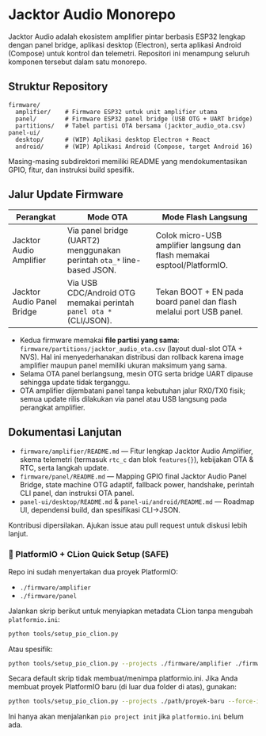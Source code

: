 # Jacktor Audio Monorepo

Jacktor Audio adalah ekosistem amplifier pintar berbasis ESP32 lengkap dengan panel bridge, aplikasi desktop (Electron), serta aplikasi Android (Compose) untuk kontrol dan telemetri. Repositori ini menampung seluruh komponen tersebut dalam satu monorepo.

## Struktur Repository

```
firmware/
  amplifier/    # Firmware ESP32 untuk unit amplifier utama
  panel/        # Firmware ESP32 panel bridge (USB OTG + UART bridge)
  partitions/   # Tabel partisi OTA bersama (jacktor_audio_ota.csv)
panel-ui/
  desktop/      # (WIP) Aplikasi desktop Electron + React
  android/      # (WIP) Aplikasi Android (Compose, target Android 16)
```

Masing-masing subdirektori memiliki README yang mendokumentasikan GPIO, fitur, dan instruksi build spesifik.

## Jalur Update Firmware

| Perangkat   | Mode OTA                                                                 | Mode Flash Langsung                           |
|-------------|---------------------------------------------------------------------------|-----------------------------------------------|
| Jacktor Audio Amplifier | Via panel bridge (UART2) menggunakan perintah `ota_*` line-based JSON.   | Colok micro-USB amplifier langsung dan flash memakai esptool/PlatformIO. |
| Jacktor Audio Panel Bridge | Via USB CDC/Android OTG memakai perintah `panel ota *` (CLI/JSON).       | Tekan BOOT + EN pada board panel dan flash melalui port USB panel.        |

- Kedua firmware memakai **file partisi yang sama**: `firmware/partitions/jacktor_audio_ota.csv` (layout dual-slot OTA + NVS). Hal ini menyederhanakan distribusi dan rollback karena image amplifier maupun panel memiliki ukuran maksimum yang sama.
- Selama OTA panel berlangsung, mesin OTG serta bridge UART dipause sehingga update tidak terganggu.
- OTA amplifier dijembatani panel tanpa kebutuhan jalur RX0/TX0 fisik; semua update rilis dilakukan via panel atau USB langsung pada perangkat amplifier.

## Dokumentasi Lanjutan

- `firmware/amplifier/README.md` — Fitur lengkap Jacktor Audio Amplifier, skema telemetri (termasuk `rtc_c` dan blok `features{}`), kebijakan OTA & RTC, serta langkah update.
- `firmware/panel/README.md` — Mapping GPIO final Jacktor Audio Panel Bridge, state machine OTG adaptif, fallback power, handshake, perintah CLI panel, dan instruksi OTA panel.
- `panel-ui/desktop/README.md` & `panel-ui/android/README.md` — Roadmap UI, dependensi build, dan spesifikasi CLI→JSON.

Kontribusi dipersilakan. Ajukan issue atau pull request untuk diskusi lebih lanjut.

### 🧰 PlatformIO + CLion Quick Setup (SAFE)

Repo ini sudah menyertakan dua proyek PlatformIO:
- `./firmware/amplifier`
- `./firmware/panel`

Jalankan skrip berikut untuk menyiapkan metadata CLion tanpa mengubah `platformio.ini`:
```bash
python tools/setup_pio_clion.py
```

Atau spesifik:
```bash
python tools/setup_pio_clion.py --projects ./firmware/amplifier ./firmware/panel
```

Secara default skrip tidak membuat/menimpa platformio.ini.
Jika Anda membuat proyek PlatformIO baru (di luar dua folder di atas), gunakan:
```bash
python tools/setup_pio_clion.py --projects ./path/proyek-baru --force-init
```

Ini hanya akan menjalankan `pio project init` jika `platformio.ini` belum ada.
